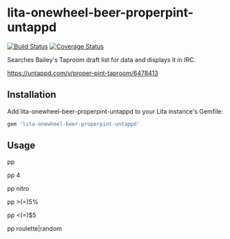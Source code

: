 # lita-onewheel-beer-properpint-untappd

[![Build Status](https://travis-ci.org/onewheelskyward/lita-onewheel-beer-properpint-untappd.png?branch=master)](https://travis-ci.org/onewheelskyward/lita-onewheel-beer-properpint-untappd)
[![Coverage Status](https://coveralls.io/repos/onewheelskyward/lita-onewheel-beer-properpint-untappd/badge.png)](https://coveralls.io/r/onewheelskyward/lita-onewheel-beer-properpint-untappd)

Searches Bailey's Taproom draft list for data and displays it in IRC.

https://untappd.com/v/proper-pint-taproom/6478413

## Installation

Add lita-onewheel-beer-properpint-untappd to your Lita instance's Gemfile:

``` ruby
gem 'lita-onewheel-beer-properpint-untappd'
```

## Usage

pp

pp 4

pp nitro

pp >(=)5%

pp <(=)$5

pp roulette|random
